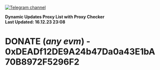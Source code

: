 [![Telegram channel](https://img.shields.io/endpoint?url=https://runkit.io/damiankrawczyk/telegram-badge/branches/master?url=https://t.me/n4z4v0d)](https://t.me/n4z4v0d) 

**Dynamic Updates Proxy List with Proxy Checker**  
**Last Updated: 16.12.23 23:08**

# DONATE (_any evm_) - 0xDEADf12DE9A24b47Da0a43E1bA70B8972F5296F2
